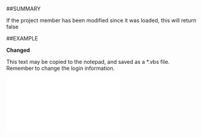 

##SUMMARY

If the project member has been modified since it was loaded, this will return false


##EXAMPLE

**Changed**

This text may be copied to the notepad, and saved as a *.vbs file. Remember to change the login information.

![](../../Examples/vbs/SOProjectMember.Changed.vbs.txt)





